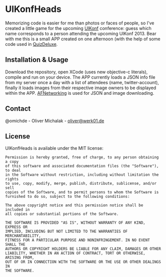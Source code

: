 # UIKonfHeads

Memorizing code is easier for me than photos or faces of people, so I've created a little game for the upcoming [UIKonf](http://www.uikonf.com) conference: guess which name corresponds to a person attending the upcoming UIKonf 2013. Bear with me this is a small APP created on one afternoon (with the help of some code used in [QuizDeluxe](http://www.quizdeluxe.de).

## Installation & Usage

Download the repository, open XCode (uses new objective-c literals), compile and run on your device. The APP currently loads a JSON info file from my server once a day with a list of attendees (name, twitter-account), finally it loads images from their respective image owners to be displayed within the APP. [AFNetworking](https://github.com/AFNetworking/AFNetworking) is used for JSON and image downloading.

## Contact

@omichde - Oliver Michalak - oliver@werk01.de

## License


UIKonfHeads is available under the MIT license:

	Permission is hereby granted, free of charge, to any person obtaining a copy
	of this software and associated documentation files (the "Software"), to deal
	in the Software without restriction, including without limitation the rights
	to use, copy, modify, merge, publish, distribute, sublicense, and/or sell
	copies of the Software, and to permit persons to whom the Software is
	furnished to do so, subject to the following conditions:

	The above copyright notice and this permission notice shall be included in
	all copies or substantial portions of the Software.

	THE SOFTWARE IS PROVIDED "AS IS", WITHOUT WARRANTY OF ANY KIND, EXPRESS OR
	IMPLIED, INCLUDING BUT NOT LIMITED TO THE WARRANTIES OF MERCHANTABILITY,
	FITNESS FOR A PARTICULAR PURPOSE AND NONINFRINGEMENT. IN NO EVENT SHALL THE
	AUTHORS OR COPYRIGHT HOLDERS BE LIABLE FOR ANY CLAIM, DAMAGES OR OTHER
	LIABILITY, WHETHER IN AN ACTION OF CONTRACT, TORT OR OTHERWISE, ARISING FROM,
	OUT OF OR IN CONNECTION WITH THE SOFTWARE OR THE USE OR OTHER DEALINGS IN
	THE SOFTWARE.
